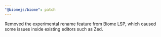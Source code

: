 ```yaml
---
"@biomejs/biome": patch
---
```


Removed the experimental rename feature from Biome LSP, which caused some issues inside existing editors such as Zed.

